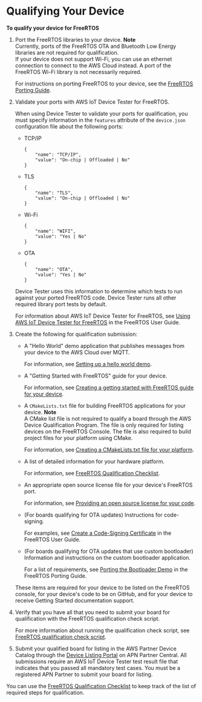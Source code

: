 # Qualifying Your Device<a name="freertos-qualification"></a>

**To qualify your device for FreeRTOS**

1. Port the FreeRTOS libraries to your device\.
**Note**  
Currently, ports of the FreeRTOS OTA and Bluetooth Low Energy libraries are not required for qualification\.  
If your device does not support Wi\-Fi, you can use an ethernet connection to connect to the AWS Cloud instead\. A port of the FreeRTOS Wi\-Fi library is not necessarily required\.

   For instructions on porting FreeRTOS to your device, see the [FreeRTOS Porting Guide](https://docs.aws.amazon.com/freertos/latest/portingguide/)\.

1. Validate your ports with AWS IoT Device Tester for FreeRTOS\.

   When using Device Tester to validate your ports for qualification, you must specify information in the `features` attribute of the `device.json` configuration file about the following ports:
   + TCP/IP

     ```
     {
         "name": "TCP/IP",
         "value": "On-chip | Offloaded | No"
     }
     ```
   + TLS

     ```
     {
         "name": "TLS",
         "value": "On-chip | Offloaded | No"
     }
     ```
   + Wi\-Fi

     ```
     {
         "name": "WIFI",
         "value": "Yes | No"
     }
     ```
   + OTA

     ```
     {
         "name": "OTA",
         "value": "Yes | No"
     }
     ```

   Device Tester uses this information to determine which tests to run against your ported FreeRTOS code\. Device Tester runs all other required library port tests by default\.

   For information about AWS IoT Device Tester for FreeRTOS, see [Using AWS IoT Device Tester for FreeRTOS](https://docs.aws.amazon.com/freertos/latest/userguide/device-tester-for-freertos-ug.html) in the FreeRTOS User Guide\.

1. Create the following for qualification submission:
   + A "Hello World" demo application that publishes messages from your device to the AWS Cloud over MQTT\.

     For information, see [Setting up a hello world demo](afq-hw-demo.md)\.
   + A "Getting Started with FreeRTOS" guide for your device\.

     For information, see [Creating a getting started with FreeRTOS guide for your device](afq-gsg.md)\.
   + A `CMakeLists.txt` file for building FreeRTOS applications for your device\.
**Note**  
A CMake list file is not required to qualify a board through the AWS Device Qualification Program\. The file is only required for listing devices on the FreeRTOS Console\. The file is also required to build project files for your platform using CMake\. 

     For information, see [Creating a CMakeLists\.txt file for your platform](afq-cmake.md)\.
   + A list of detailed information for your hardware platform\.

     For information, see [FreeRTOS Qualification Checklist](afq-checklist.md)\.
   + An appropriate open source license file for your device's FreeRTOS port\.

     For information, see [Providing an open source license for your code](afq-license.md)\.
   + \(For boards qualifying for OTA updates\) Instructions for code\-signing\.

     For examples, see [ Create a Code\-Signing Certificate](https://docs.aws.amazon.com/freertos/latest/userguide/ota-code-sign-cert.html) in the FreeRTOS User Guide\.
   + \(For boards qualifying for OTA updates that use custom bootloader\) Information and instructions on the custom bootloader application\.

     For a list of requirements, see [Porting the Bootloader Demo](https://docs.aws.amazon.com/freertos/latest/portingguide/afr-porting-bootloader.html.html) in the FreeRTOS Porting Guide\.

   These items are required for your device to be listed on the FreeRTOS console, for your device's code to be on GitHub, and for your device to receive Getting Started documentation support\.

1. Verify that you have all that you need to submit your board for qualification with the FreeRTOS qualification check script\.

   For more information about running the qualification check script, see [FreeRTOS qualification check script](afq-script.md)\.

1. Submit your qualified board for listing in the AWS Partner Device Catalog through the [Device Listing Portal](https://partnercentral.awspartner.com/DeviceListPage) on APN Partner Central\. All submissions require an AWS IoT Device Tester test result file that indicates that you passed all mandatory test cases\. You must be a registered APN Partner to submit your board for listing\.

You can use the [FreeRTOS Qualification Checklist](afq-checklist.md) to keep track of the list of required steps for qualification\.